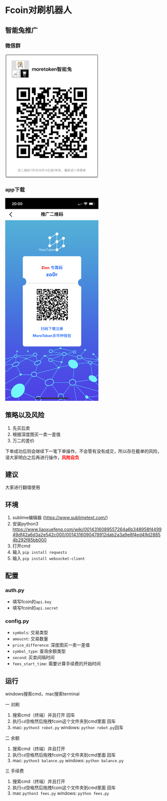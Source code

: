 # Fcoin对刷机器人

## 智能兔推广

### 微信群
<img src="./wechat.JPG" width="300" hegiht="300" align=center />


### app下载
<img src="./moretoken.PNG" width="300" hegiht="300" align=center />



## 策略以及风险
1. 先买后卖
2. 根据深度图买一卖一差值
3. 万二的差价

下单成功后则会继续下一笔下单操作，不会管有没有成交，所以存在截单的风险，请大家明白之后再进行操作，<font color = 'red'>**风险自负**</font>

## 建议
大家进行翻墙使用

## 环境

1. sublime编辑器 (https://www.sublimetext.com/)
2. 安装python3
https://www.liaoxuefeng.com/wiki/0014316089557264a6b348958f449949df42a6d3a2e542c000/0014316090478912dab2a3a9e8f4ed49d28854b292f85bb000
3. 打开cmd
4. 输入 `pip install requests`
5. 输入 `pip install websocket-client`



## 配置


### auth.py

* 填写fcoin的`api.key`
* 填写fcoin的`api.secret`

### config.py

* `symbols`: 交易类型
* `amoucnt`: 交易数量
* `price_difference`: 深度图买一卖一差值
* `symbol_type`: 查询余额类型
* `second`: 买卖间隔时间
* `fees_start_time`: 需要计算手续费的开始时间



## 运行

windows搜索cmd，mac搜索terminal



一 对刷

1. 搜索cmd（终端）并且打开 回车
2. 执行`cd`空格然后拖拽fcoin这个文件夹到cmd里面 回车
3. mac: `python3 robot.py`   windows: `python robot.py`回车

二 余额

1. 搜索cmd（终端）并且打开
2. 执行`cd`空格然后拖拽fcoin这个文件夹到cmd里面 回车
3. mac: `python3 balance.py` windows: `python balance.py`

三 手续费

1. 搜索cmd（终端）并且打开
2. 执行`cd`空格然后拖拽fcoin这个文件夹到cmd里面 回车
3. mac `python3 fees.py` windows: `python fees.py`


